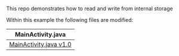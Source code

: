 This repo demonstrates how to read and write from internal storage


Within this example the following files are modified:

| MainActivity.java |
| :-------------:|
| [MainActivity.java v1.0](https://github.com/pckosek/010_InternalStorage/blob/master/app/src/main/java/com/example/pckosek/a010_internalstorage/MainActivity.java) |
